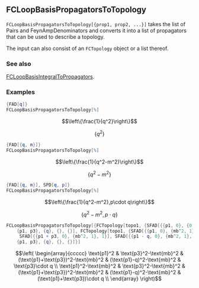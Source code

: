 ## FCLoopBasisPropagatorsToTopology

`FCLoopBasisPropagatorsToTopology[{prop1, prop2, ...}]` takes the list of Pairs and FeynAmpDenominators and converts it into a list of propagators that can be used to describe a topology.

The input can also consist of an `FCTopology` object or a list thereof.

### See also

[FCLoopBasisIntegralToPropagators](FCLoopBasisIntegralToPropagators).

### Examples

```mathematica
{FAD[q]}
FCLoopBasisPropagatorsToTopology[%]
```

$$\left\{\frac{1}{q^2}\right\}$$

$$\left\{q^2\right\}$$

```mathematica
{FAD[{q, m}]}
FCLoopBasisPropagatorsToTopology[%]
```

$$\left\{\frac{1}{q^2-m^2}\right\}$$

$$\left\{q^2-m^2\right\}$$

```mathematica
{FAD[{q, m}], SPD[q, p]}
FCLoopBasisPropagatorsToTopology[%]
```

$$\left\{\frac{1}{q^2-m^2},p\cdot q\right\}$$

$$\left\{q^2-m^2,p\cdot q\right\}$$

```mathematica
FCLoopBasisPropagatorsToTopology[{FCTopology[topo1, {SFAD[{{p1, 0}, {0, 1}, 1}], SFAD[{{p3, 0}, {mb^2, 1}, 1}], SFAD[{{p1 + p3, 0}, {mb^2, 1}, 1}], SFAD[{{p1 - q, 0}, {mb^2, 1}, 1}], SFAD[{{0, p3 . q}, {0, 1}, 1}]}, 
    {p1, p3}, {q}, {}, {}], FCTopology[topo1, {SFAD[{{p1, 0}, {mb^2, 1}, 1}], SFAD[{{p3, 0}, {mb^2, 1}, 1}], 
     SFAD[{{p1 + p3, 0}, {mb^2, 1}, 1}], SFAD[{{p1 - q, 0}, {mb^2, 1}, 1}], SFAD[{{0, (p3 + p1) . q}, {0, 1}, 1}]}, 
    {p1, p3}, {q}, {}, {}]}]
```

$$\left(
\begin{array}{ccccc}
 \text{p1}^2 & \text{p3}^2-\text{mb}^2 & (\text{p1}+\text{p3})^2-\text{mb}^2 & (\text{p1}-q)^2-\text{mb}^2 & \text{p3}\cdot q \\
 \text{p1}^2-\text{mb}^2 & \text{p3}^2-\text{mb}^2 & (\text{p1}+\text{p3})^2-\text{mb}^2 & (\text{p1}-q)^2-\text{mb}^2 & (\text{p1}+\text{p3})\cdot q \\
\end{array}
\right)$$